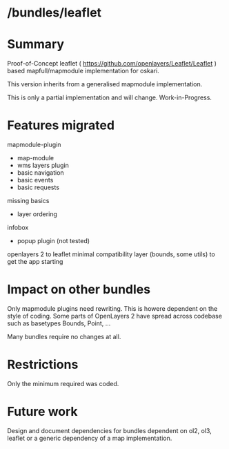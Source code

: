 
/bundles/leaflet
=======================


# Summary

Proof-of-Concept leaflet ( https://github.com/openlayers/Leaflet/Leaflet ) based mapfull/mapmodule implementation
for oskari.

This version inherits from a generalised mapmodule implementation.

This is only a partial implementation and will change.
Work-in-Progress. 

# Features migrated

mapmodule-plugin 
- map-module
- wms layers plugin
- basic navigation 
- basic events
- basic requests

missing basics
- layer ordering

infobox
- popup plugin (not tested)
 
openlayers 2 to leaflet minimal compatibility layer (bounds, some utils) to get the app starting


# Impact on other bundles

Only mapmodule plugins need rewriting. This is howere dependent on the style of coding.
Some parts of OpenLayers 2 have spread across codebase such as basetypes Bounds, Point, ...

Many bundles require no changes at all.
 

# Restrictions

Only the minimum required was coded.

# Future work


Design and document dependencies for bundles dependent on ol2, ol3, leaflet or a generic dependency of 
a map implementation.

